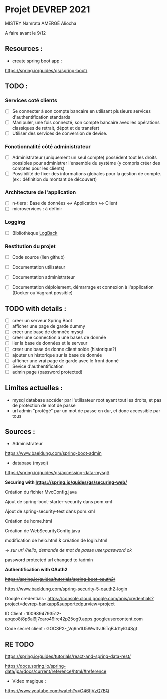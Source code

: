 # Projet DEVREP 2021

MISTRY Namrata
AMERGÉ Aliocha

A faire avant le 9/12

## Resources :

- create spring boot app :

https://spring.io/guides/gs/spring-boot/



## TODO : 

### Services coté clients

- [ ] Se connecter à son compte bancaire en utilisant plusieurs services d'authentification standards
- [ ] Manipuler, une fois connecté, son compte bancaire avec les opérations classiques de retrait, dépot et de transfert
- [ ] Utiliser des services de conversion de devise.

### Fonctionnalité côté administrateur

- [ ] Administrateur (uniquement un seul compte) possédent tout les droits possibles pour administrer l'ensemble du système (y compris créer des comptes pour les clients)
- [ ] Possibilité de fixer des informations globales pour la gestion de compte. (ex : définition du montant de découvert)

### Architecture de l'application

- [ ] n-tiers : Base de données <-> Application <-> Client
- [ ] microservices : à définir

### Logging

- [ ] Bibliothèque [LogBack](http://logback.qos.ch/index.html)

### Restitution du projet

- [ ] Code source (lien github)
- [ ] Documentation utilisateur
- [ ] Documentation administrateur
- [ ] Documentation déploiement, démarrage et connexion à l'application (Docker ou Vagrant possible)


## TODO with details :

- [ ] creer un serveur Spring Boot
- [ ] afficher une page de garde dummy
- [ ] créer une base de donnnée mysql
- [ ] creer une connection a une bases de donnée
- [ ] lier la base de données et le serveur
- [ ] creer une base de donne client solde (historique?)
- [ ] ajouter un historique sur la base de donnée
- [ ] afficher une vrai page de garde avec le front donné
- [ ] Sevice d'authentification
- [ ] admin page (password protected)

## Limites actuelles :

- mysql database accéder par l'utilisateur root ayant tout les droits, et pas de protection de mot de passe
- url admin "protégé" par un mot de passe en dur, et donc accessible par tous




## Sources : 

- Administrateur 

https://www.baeldung.com/spring-boot-admin

- database (mysql)

https://spring.io/guides/gs/accessing-data-mysql/


**Securing with https://spring.io/guides/gs/securing-web/**

Création du fichier MvcConfig.java

Ajout de spring-boot-starter-security dans pom.xml

Ajout de spring-security-test dans pom.xml

Création de home.html

Création de WebSecurityConfig.java

modification de helo.html & création de login.html

*-> sur url /hello, demande de mot de passe user,password ok*

password protected url changed to /admin

**Authentification with OAuth2**

~~https://spring.io/guides/tutorials/spring-boot-oauth2/~~

https://www.baeldung.com/spring-security-5-oauth2-login

Google credentials :  https://console.cloud.google.com/apis/credentials?project=devrep-bankapp&supportedpurview=project

ID Client : 1009894793512-apqco8t8p6al9j7caro49irc42p25og9.apps.googleusercontent.com

Code secret client : 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


## RE TODO

https://spring.io/guides/tutorials/react-and-spring-data-rest/

https://docs.spring.io/spring-data/jpa/docs/current/reference/html/#reference


- Video magique :

https://www.youtube.com/watch?v=G46fjVzQ7BQ